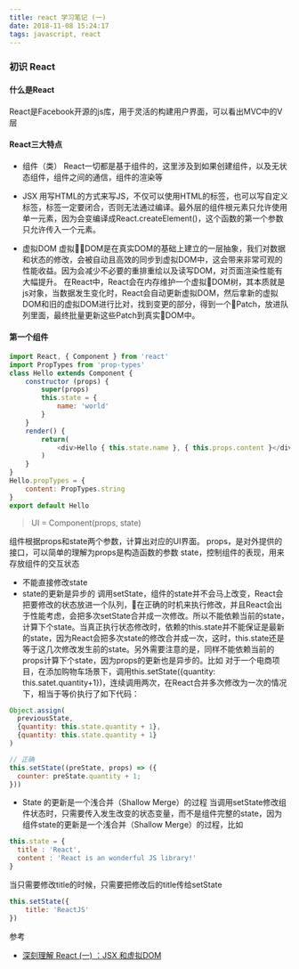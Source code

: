 ```yaml
---
title: react 学习笔记 (一)
date: 2018-11-08 15:24:17
tags: javascript, react
---
```


### 初识 React

<!-- more -->

#### 什么是React
React是Facebook开源的js库，用于灵活的构建用户界面，可以看出MVC中的V层

#### React三大特点
* 组件（类）
React一切都是基于组件的，这里涉及到如果创建组件，以及无状态组件，组件之间的通信，组件的渲染等

* JSX
用写HTML的方式来写JS，不仅可以使用HTML的标签，也可以写自定义标签，标签一定要闭合，否则无法通过编译。最外层的组件根元素只允许使用单一元素，因为会变编译成React.createElement()，这个函数的第一个参数只允许传入一个元素。

* 虚拟DOM
虚拟DOM是在真实DOM的基础上建立的一层抽象，我们对数据和状态的修改，会被自动且高效的同步到虚拟DOM中，这会带来非常可观的性能收益。因为会减少不必要的重排重绘以及读写DOM，对页面渲染性能有大幅提升。
在React中，React会在内存维护一个虚拟DOM树，其本质就是js对象，当数据发生变化时，React会自动更新虚拟DOM，然后拿新的虚拟DOM和旧的虚拟DOM进行比对，找到变更的部分，得到一个Patch，放进队列里面，最终批量更新这些Patch到真实DOM中。

#### 第一个组件
```js
import React, { Component } from 'react'
import PropTypes from 'prop-types'
class Hello extends Component {
    constructor (props) {
        super(props)
        this.state = {
            name: 'world'
        }
    }
    render() {
        return(
            <div>Hello { this.state.name }, { this.props.content }</div>
        )
    }
}
Hello.propTypes = {
    content: PropTypes.string
}
export default Hello
```
> UI = Component(props, state)

组件根据props和state两个参数，计算出对应的UI界面。
props，是对外提供的接口，可以简单的理解为props是构造函数的参数
state，控制组件的表现，用来存放组件的交互状态
* 不能直接修改state
* state的更新是异步的
调用setState，组件的state并不会马上改变，React会把要修改的状态放进一个队列，在正确的时机来执行修改，并且React会出于性能考虑，会把多次setState合并成一次修改。所以不能依赖当前的state，计算下个state。当真正执行状态修改时，依赖的this.state并不能保证是最新的state，因为React会把多次state的修改合并成一次，这时，this.state还是等于这几次修改发生前的state。另外需要注意的是，同样不能依赖当前的props计算下个state，因为props的更新也是异步的。比如
对于一个电商项目，在添加购物车场景下，调用this.setState({quantity: this.satet.quantity+1})，连续调用两次，在React合并多次修改为一次的情况下，相当于等价执行了如下代码：
```js
Object.assign(
  previousState,
  {quantity: this.state.quantity + 1},
  {quantity: this.state.quantity + 1}
)
```
```js
// 正确
this.setState((preState, props) => ({
  counter: preState.quantity + 1; 
}))
```
* State 的更新是一个浅合并（Shallow Merge）的过程
当调用setState修改组件状态时，只需要传入发生改变的状态变量，而不是组件完整的state，因为组件state的更新是一个浅合并（Shallow Merge）的过程，比如
```js
this.state = {
  title : 'React',
  content : 'React is an wonderful JS library!'
}
```
当只需要修改title的时候，只需要把修改后的title传给setState
```js
this.setState({
    title: 'ReactJS'
})
```


参考
- [深刻理解 React (一) ：JSX 和虚拟DOM](https://cloud.tencent.com/developer/article/1004403)